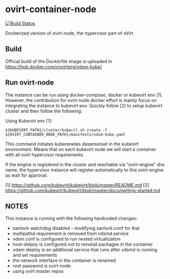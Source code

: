 # ovirt-container-node

[![Build Status](https://travis-ci.org/ovirt/ovirt-container-node.svg?branch=master)](https://travis-ci.org/ovirt/ovirt-container-node)

Dockerized version of ovirt-node, the hypervisor part of oVirt

## Build
Official build of the Dockerfile image is uploaded in https://hub.docker.com/r/ovirtorg/vdsm-kube/

## Run ovirt-node
The instance can be run using docker-compose, docker or kubevirt env [1].
However, the contribution for ovirt-node docker effort is mainly focus on
integrating the instance to kubevirt env. Quickly follow [2] to setup kubevirt
cluster and then follow the following:

Using Kubevirt env [1]:

```
${KUBEVIRT_PATH}/cluster/kubectl.sh create -f ${OVIRT_CONTAINER_NODE_PATH}/manifests/vdsm-kube.yaml
```

This command initiates kuberenetes dasemonset in the kubevirt environment. Means that on
each kubevirt node we will start a container with all ovirt hypervisor requirements.

If the engine is registered in the cluster and reachable via "ovirt-engine" dns name,
the hypervisor instance will register automatically to this ovirt-engine as wait for approval.

 [1] https://github.com/kubevirt/kubevirt/blob/master/README.md
 [2] https://github.com/kubevirt/kubevirt/blob/master/docs/getting-started.md

## NOTES
This instance is running with the following hardcoded changes:
 - sanlock watchdog disabled - modifying sanlock.conf for that
 - multipathd requirement is removed from vdsmd.service
 - vdsm.conf is configured to run nested virtualization
 - host-delpoy is configured not to reinstall packages in the container
 - vdsm-deploy is an additional service that runs after vdsmd is running and set requirements
 - the network interface in the container is renamed
 - root password is ovirt-node
 - using ovirt master repos
